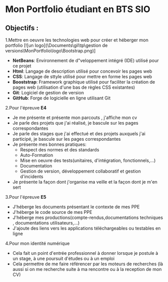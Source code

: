 # Mon Portfolio étudiant en BTS SIO 
## Objectifs : 
1.Mettre en oeuvre les technologies web pour créer et héberger mon portfolio
[![un logo](\Documents\gil\tp\gestion de versions\MonPortfolio\logo\Bootstrap.png)]
* **NetBeans**: Environnement de d"veloppement intégré (IDE) utilisé pour ce projet 
* **Html**: Langage de description utilisé pour concevoir les pages web 
* **CSS**: Langage de sttyle utilisé pour mettre en forme les pages web 
* **Booststrap**: Framework graphique utilisé pour faciliter la création de pages web (utilisation d'une bas de règles CSS existantes)
* **Git**: Logiciel de gestion de version
* **GitHub**: Forge de logicielle en ligne utilisant Git

2.Pour l'épreuve **E4**

* Je me présente et présente mon parcouts , j'affiche mon cv 
* Je parle des projets que j'ai réalisé, je bascule sur les pages correspondantes
* Je parle des stages que j'ai effectué et des projets auxquels j'ai participé, je bascule sur les pages correspondantes
* Je présente mes bonnes pratiques:
  - Respect des normes et des standards
  - Auto-Formation
  - Mise en oeuvre des tests(unitaires, d'intégration, fonctionnels,...)
  - Documentation
  - Gestion de version, développement collaboratif et gestion d'incidents
 * Je présente la façon dont j'organise ma veille et la façon dont je m'en sert 

3.Pour l'épreuve **E5**

* J'héberge les documents présentant le contexte de mes PPE
* J'héberge le code source de mes PPE
* J'héberge mes productions(compte-rendus,documentations techniques , documentations utilisateurs,...)
* J'ajoute des liens vers les applications téléchargeables ou testables en ligne 

4.Pour mon identité numérique

* Cela fait un point d'entrée professionnel à donner lorsque je postule à un stage, à une poursuit d'études ou à un emploi
* Cela permettre de me faire référencer par les moteurs de recherches (là aussi si on me recherche suite à ma rencontre ou à la reception de mon CV)
